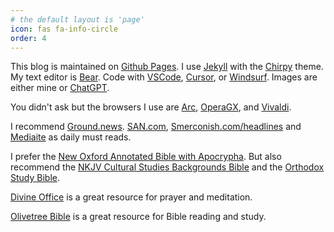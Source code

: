 ```yaml
---
# the default layout is 'page'
icon: fas fa-info-circle
order: 4
---
```


This blog is maintained on [Github Pages](https://pages.github.com/). I use [Jekyll](https://jekyllrb.com/) with the [Chirpy](https://chirpy.cotes.io/) theme. My text editor is [Bear](https://bear.app/). Code with [VSCode](https://code.visualstudio.com/), [Cursor](https://cursor.sh/), or [Windsurf](https://windsurf.io/). Images are either mine or [ChatGPT](https://chat.openai.com/).

You didn't ask but the browsers I use are [Arc](https://www.arc.net/), [OperaGX](https://opera.com/gx), and [Vivaldi](https://www.vivaldi.com/).

I recommend [Ground.news](https://ground.news/). [SAN.com](https://san.com), [Smerconish.com/headlines](https://smerconish.com/headlines) and [Mediaite](https://www.mediaite.com/) as daily must reads. 

I prefer the [New Oxford Annotated Bible with Apocrypha](https://global.oup.com/academic/product/the-new-oxford-annotated-bible-with-apocrypha-9780190276072?cc=us&lang=en&). But also recommend the [NKJV Cultural Studies Backgrounds Bible](https://zondervanacademic.com/products/nkjv-cultural-backgrounds-study-bible-hardcover-red-letter-edition) and the [Orthodox Study Bible](https://store.ancientfaith.com/orthodox-study-bible-ancient-faith-edition).

[Divine Office](https://divineoffice.org/) is a great resource for prayer and meditation.

[Olivetree Bible](https://www.olivetree.com/) is a great resource for Bible reading and study.